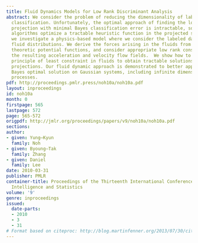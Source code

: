 ```yaml
---
title: Fluid Dynamics Models for Low Rank Discriminant Analysis
abstract: We consider the problem of reducing the dimensionality of labeled data for
  classification. Unfortunately, the optimal approach of finding the low-dimensional
  projection with minimal Bayes classification error is intractable, so most standard
  algorithms optimize a tractable heuristic function in the projected subspace. Here,
  we investigate a physics-based model where we consider the labeled data as interacting
  fluid distributions. We derive the forces arising in the fluids from information
  theoretic potential functions, and consider appropriate low rank constraints on
  the resulting acceleration and velocity flow fields.  We show how to apply the Gauss
  principle of least constraint in fluids to obtain tractable solutions for low rank
  projections. Our fluid dynamic approach is demonstrated to better approximate the
  Bayes optimal solution on Gaussian systems, including infinite dimensional Gaussian
  processes.
pdf: http://proceedings.pmlr.press/noh10a/noh10a.pdf
layout: inproceedings
id: noh10a
month: 0
firstpage: 565
lastpage: 572
page: 565-572
origpdf: http://jmlr.org/proceedings/papers/v9/noh10a/noh10a.pdf
sections: 
author:
- given: Yung–Kyun
  family: Noh
- given: Byoung–Tak
  family: Zhang
- given: Daniel
  family: Lee
date: 2010-03-31
publisher: PMLR
container-title: Proceedings of the Thirteenth International Conference on Artificial
  Intelligence and Statistics
volume: '9'
genre: inproceedings
issued:
  date-parts:
  - 2010
  - 3
  - 31
# Format based on citeproc: http://blog.martinfenner.org/2013/07/30/citeproc-yaml-for-bibliographies/
---
```

